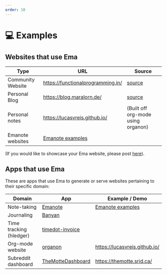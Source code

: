 ```yaml
---
order: 10
---
```


# 💻 Examples 

## Websites that use Ema

| Type              | URL                                                  | Source                                            |
| ----------------- | ---------------------------------------------------- | ------------------------------------------------- |
| Community Website | https://functionalprogramming.in/                    | [source](https://github.com/fpindia/fpindia-site) |
| Personal Blog     | https://blog.maralorn.de/                            | [source](https://git.maralorn.de/blog)            |
| Personal notes    | https://lucasvreis.github.io/                        | (Built off org-mode using organon)             |
| Emanote websites  | [Emanote examples](https://emanote.srid.ca/examples) |                                                   |

(If you would like to showcase your Ema website, please post [here](https://github.com/EmaApps/ema/discussions/new?category=show-and-tell)).

## Apps that use Ema

These are apps that use Ema to generate or serve websites pertaining to their specific domain:


| Domain                  | App                                                            | Example / Demo                                       |
| ----------------------- | -------------------------------------------------------------- | ---------------------------------------------------- |
| Note-taking             | [Emanote](https://emanote.srid.ca/)                            | [Emanote examples](https://emanote.srid.ca/examples) |
| Journaling              | [Banyan](https://github.com/srid/banyan)                       |                                                      |
| Time tracking (hledger) | [timedot-invoice](https://github.com/EmaApps/timedot-invoice)  |                                                      |
| Org-mode website        | [organon](https://github.com/lucasvreis/organon)         | https://lucasvreis.github.io/                        |
| Subreddit dashboard     | [TheMotteDashboard](https://github.com/srid/TheMotteDashboard) | https://themotte.srid.ca/                            |
